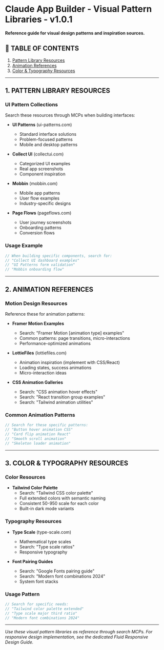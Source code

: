 # Claude App Builder - Visual Pattern Libraries - v1.0.1

**Reference guide for visual design patterns and inspiration sources.**

## 📑 TABLE OF CONTENTS

1. [Pattern Library Resources](#1-pattern-library-resources)
2. [Animation References](#2-animation-references)
3. [Color & Typography Resources](#3-color--typography-resources)

---

## 1. PATTERN LIBRARY RESOURCES

### UI Pattern Collections
Search these resources through MCPs when building interfaces:

- **UI Patterns** (ui-patterns.com)
  - Standard interface solutions
  - Problem-focused patterns
  - Mobile and desktop patterns

- **Collect UI** (collectui.com) 
  - Categorized UI examples
  - Real app screenshots
  - Component inspiration

- **Mobbin** (mobbin.com)
  - Mobile app patterns
  - User flow examples
  - Industry-specific designs

- **Page Flows** (pageflows.com)
  - User journey screenshots
  - Onboarding patterns
  - Conversion flows

### Usage Example
```javascript
// When building specific components, search for:
// "Collect UI dashboard examples"
// "UI Patterns form validation"
// "Mobbin onboarding flow"
```

---

## 2. ANIMATION REFERENCES

### Motion Design Resources
Reference these for animation patterns:

- **Framer Motion Examples**
  - Search: "Framer Motion [animation type] examples"
  - Common patterns: page transitions, micro-interactions
  - Performance-optimized animations

- **LottieFiles** (lottiefiles.com)
  - Animation inspiration (implement with CSS/React)
  - Loading states, success animations
  - Micro-interaction ideas

- **CSS Animation Galleries**
  - Search: "CSS animation hover effects"
  - Search: "React transition group examples"
  - Search: "Tailwind animation utilities"

### Common Animation Patterns
```javascript
// Search for these specific patterns:
// "Button hover animation CSS"
// "Card flip animation React"
// "Smooth scroll animation"
// "Skeleton loader animation"
```

---

## 3. COLOR & TYPOGRAPHY RESOURCES

### Color Resources
- **Tailwind Color Palette**
  - Search: "Tailwind CSS color palette"
  - Full extended colors with semantic naming
  - Consistent 50-950 scale for each color
  - Built-in dark mode variants

### Typography Resources
- **Type Scale** (type-scale.com)
  - Mathematical type scales
  - Search: "Type scale ratios"
  - Responsive typography

- **Font Pairing Guides**
  - Search: "Google Fonts pairing guide"
  - Search: "Modern font combinations 2024"
  - System font stacks

### Usage Pattern
```javascript
// Search for specific needs:
// "Tailwind color palette extended"
// "Type scale major third ratio"
// "Modern font combinations 2024"
```

---

*Use these visual pattern libraries as reference through search MCPs. For responsive design implementation, see the dedicated Fluid Responsive Design Guide.*